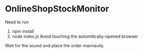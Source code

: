 # OnlineShopStockMonitor
Need to run
1. npm install
2. node index.js
Avoid touching the automitically-opened browser

Wait for the sound and place the order mannaully.
